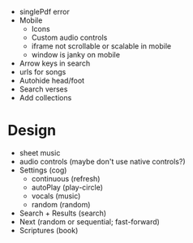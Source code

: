 + singlePdf error
+ Mobile
  + Icons
  + Custom audio controls
  + iframe not scrollable or scalable in mobile
  + window is janky on mobile
+ Arrow keys in search
+ urls for songs
+ Autohide head/foot
+ Search verses
+ Add collections


# Design

+ sheet music
+ audio controls (maybe don't use native controls?)
+ Settings (cog)
  + continuous (refresh)
  + autoPlay (play-circle)
  + vocals (music)
  + random (random)
+ Search + Results (search)
+ Next (random or sequential; fast-forward)
+ Scriptures (book)
